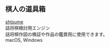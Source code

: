 ## 棋人の道具箱

[shtsume](https://github.com/hkijin/shtsume/releases/tag/v1.0.0)  
詰将棋検討用エンジン  
詰将棋作図の検証や作品の鑑賞用に使用できます。  
macOS, Windows  
